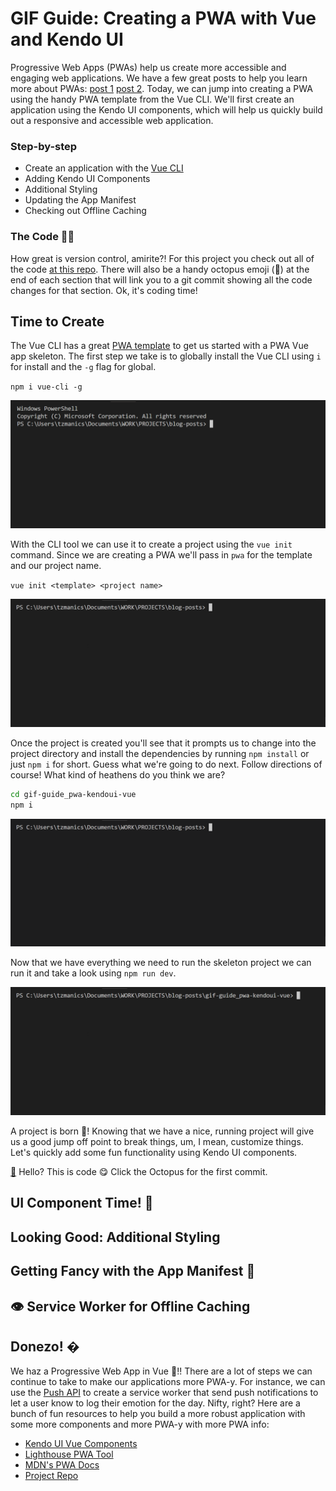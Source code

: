 # GIF Guide: Creating a PWA with Vue and Kendo UI

Progressive Web Apps (PWAs) help us create more accessible and engaging web applications. We have a few great posts to help you learn more about PWAs: [post 1]() [post 2](). Today, we can jump into creating a PWA using the handy PWA template from the Vue CLI. We'll first create an application using the Kendo UI components, which will help us quickly build out a responsive and accessible web application.

### Step-by-step
- Create an application with the [Vue CLI](https://github.com/vuejs/vue-cli)
- Adding Kendo UI Components
- Additional Styling
- Updating the App Manifest
- Checking out Offline Caching

### The Code 💁‍♀️
How great is version control, amirite?! For this project you check out all of the code [at this repo](https://github.com/tzmanics/gif-guide_pwa-kendoui-vue). There will also be a handy octopus emoji (🐙) at the end of each section that will link you to a git commit showing all the code changes for that section. Ok, it's coding time!

## Time to Create

The Vue CLI has a great [PWA template](https://github.com/vuejs-templates/pwa) to get us started with a PWA Vue app skeleton. The first step we take is to globally install the Vue CLI using `i` for install and the `-g` flag for global.

`npm i vue-cli -g`

![a gif installing the vue cli](gifs/npm-i-vue-cli.gif)

With the CLI tool we can use it to create a project using the `vue init` command. Since we are creating a PWA we'll pass in `pwa` for the template and our project name.

`vue init <template> <project name>`

![a gif creating a vue cli project](gifs/vue-init.gif)

Once the project is created you'll see that it prompts us to change into the project directory and install the dependencies by running `npm install` or just `npm i` for short. Guess what we're going to do next. Follow directions of course! What kind of heathens do you think we are?

```bash
cd gif-guide_pwa-kendoui-vue
npm i
```

![a gif of install npm dependencies](gifs/npm-i.gif)

Now that we have everything we need to run the skeleton project we can run it and take a look using `npm run dev`.

![a gif of the running project](gifs/npm-run-dev.gif)

A project is born 👶! Knowing that we have a nice, running project will give us a good jump off point to break things, um, I mean, customize things. Let's quickly add some fun functionality using Kendo UI components.

[🐙](https://github.com/tzmanics/gif-guide_pwa-kendoui-vue/commit/82ded4f410191800853003fc9c7e5d078b09afed) Hello? This is code 😋 Click the Octopus for the first commit.

## UI Component Time! 📅

## Looking Good: Additional Styling

## Getting Fancy with the App Manifest 💅

## 👁 Service Worker for Offline Caching

## Donezo! �
We haz a Progressive Web App in Vue 👀!! There are a lot of steps we can continue to take to make our applications more PWA-y. For instance, we can use the [Push API](https://developers.google.com/web/fundamentals/codelabs/push-notifications/) to create a service worker that send push notifications to let a user know to log their emotion for the day. Nifty, right? Here are a bunch of fun resources to help you build a more robust application with some more components and more PWA-y with more PWA info:

- [Kendo UI Vue Components](https://www.telerik.com/kendo-vue-ui)
- [Lighthouse PWA Tool](https://developers.google.com/web/tools/lighthouse/)
- [MDN's PWA Docs](https://developer.mozilla.org/en-US/Apps/Progressive)
- [Project Repo](https://github.com/tzmanics/gif-guide_pwa-kendoui-vue)